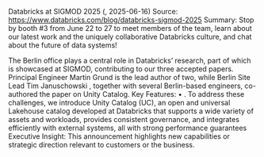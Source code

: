 Databricks at SIGMOD 2025 (, 2025-06-16)
Source: https://www.databricks.com/blog/databricks-sigmod-2025
Summary: Stop by booth #3 from June 22 to 27 to meet members of the team, learn about our latest work and the uniquely collaborative Databricks culture, and chat about the future of data systems!

 The Berlin office plays a central role in Databricks’ research, part of which is showcased at SIGMOD, contributing to our three accepted papers. Principal Engineer Martin Grund is the lead author of two, while Berlin Site Lead Tim Januschowski , together with several Berlin-based engineers, co-authored the paper on Unity Catalog.
Key Features:
• . To address these challenges, we introduce Unity Catalog (UC), an open and universal Lakehouse catalog developed at Databricks that supports a wide variety of assets and workloads, provides consistent governance, and integrates efficiently with external systems, all with strong performance guarantees
Executive Insight: This announcement highlights new capabilities or strategic direction relevant to customers or the business.
